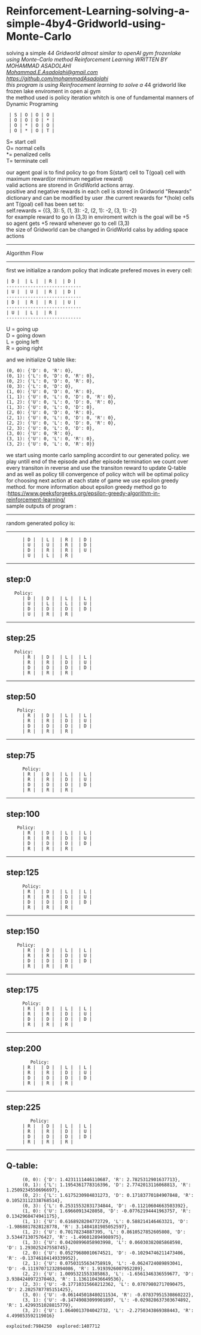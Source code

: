 # Reinforcement-Learning-solving-a-simple-4by4-Gridworld-using-Monte-Carlo
solving a simple 4*4 Gridworld almost similar to openAI gym frozenlake using Monte-Carlo method Reinforcement Learning
WRITTEN BY MOHAMMAD ASADOLAHI  
Mohammad.E.Asadolahi@gmail.com  
https://github.com/mohammadAsadolahi  
this program is using Reinfrocement learning to solve a 4*4 gridworld like frozen lake enviroment in open ai gym  
the method used is policy iteration whitch is one of fundamental manners of Dynamic Programing  

     | S | O | O | O |  
     | O | O | O | * |  
     | O | * | O | O |  
     | O | * | O | T |  

  
  S= start cell  
  O= normal cells  
  *= penalized cells  
  T= terminate cell  
  
our agent goal is to find policy to go from S(start) cell to T(goal) cell with maximum reward(or minimum negative reward)  
valid actions are storend in GridWorld actions array.  
positive and negative rewards in each cell is stored in Gridworld  "Rewards" dictionary and can be modified by user .the current rewards for *(hole) cells ant T(goal) cell has been set to:  
self.rewards = {(3, 3): 5, (1, 3): -2, (2, 1): -2, (3, 1): -2}  
for example reward to go in (3,3) in enviroment witch is the goal will be +5 so agent gets +5 reward whenever go to cell (3,3)  
the size of Gridworld can be changed in GridWorld calss by adding space actions  
***************************
Algorithm Flow
***************************
  first we initialize a random policy that indicate prefered moves in every cell:  
  
    | D |  | L |  | R |  | D | 
    ----------------------------
    | U |  | U |  | R |  | D | 
    ----------------------------
    | D |  | R |  | R |  | U | 
    ----------------------------
    | U |  | L |  | R | 
    ----------------------------
 
U = going up  
D = going down  
L = going left  
R = going right  
  
and we initialize Q table like:  

    (0, 0): {'D': 0, 'R': 0},
    (0, 1): {'L': 0, 'D': 0, 'R': 0},
    (0, 2): {'L': 0, 'D': 0, 'R': 0},
    (0, 3): {'L': 0, 'D': 0},
    (1, 0): {'U': 0, 'D': 0, 'R': 0},
    (1, 1): {'U': 0, 'L': 0, 'D': 0, 'R': 0},
    (1, 2): {'U': 0, 'L': 0, 'D': 0, 'R': 0},
    (1, 3): {'U': 0, 'L': 0, 'D': 0},
    (2, 0): {'U': 0, 'D': 0, 'R': 0},
    (2, 1): {'U': 0, 'L': 0, 'D': 0, 'R': 0},
    (2, 2): {'U': 0, 'L': 0, 'D': 0, 'R': 0},
    (2, 3): {'U': 0, 'L': 0, 'D': 0},
    (3, 0): {'U': 0, 'R': 0},
    (3, 1): {'U': 0, 'L': 0, 'R': 0},
    (3, 2): {'U': 0, 'L': 0, 'R': 0}}
  
we start using monte carlo sampling accordint to our generated policy. we play untill end of the episode and after episode termination we count over every transiton in reverse and use the transiton reward to update Q-table and as well as policy till convergence of policy witch will be optimal policy  
for choosing next action at each state of game we use epsilon greedy method. for more information about epsilon greedy method go to :https://www.geeksforgeeks.org/epsilon-greedy-algorithm-in-reinforcement-learning/      
  sample outputs of program :
  
 ***************************
 random generated policy is:
***************************
          | D |  | L |  | R |  | D |   
          | U |  | U |  | R |  | D |   
          | D |  | R |  | R |  | U |   
          | U |  | L |  | R |   

  --------------------------------  
 step:0   
   --------------------------------  
   
       Policy:  
          | D |  | D |  | L |  | L |   
          | U |  | L |  | L |  | U |   
          | D |  | D |  | D |  | D |   
          | U |  | R |  | R |   

  --------------------------------  
 step:25   
   --------------------------------  
   
       Policy:  
          | R |  | D |  | L |  | L |   
          | R |  | R |  | D |  | U |   
          | D |  | D |  | D |  | D |   
          | R |  | R |  | R |   

  --------------------------------  
 step:50  
   --------------------------------  
        Policy:  
          | R |  | D |  | L |  | L |   
          | R |  | R |  | D |  | U |   
          | D |  | D |  | D |  | D |   
          | R |  | R |  | R |   

  --------------------------------  
 step:75   
   --------------------------------  
          Policy:  
          | R |  | D |  | L |  | L |   
          | R |  | R |  | D |  | U |   
          | D |  | D |  | D |  | D |   
          | R |  | R |  | R |   

  --------------------------------  
 step:100   
   --------------------------------  
        Policy:  
          | R |  | D |  | L |  | L |   
          | R |  | R |  | D |  | U |   
          | D |  | D |  | D |  | D |   
          | R |  | R |  | R |   

  --------------------------------  
 step:125
   --------------------------------  
          Policy:  
          | R |  | D |  | L |  | L |   
          | R |  | R |  | D |  | U |   
          | D |  | D |  | D |  | D |   
          | R |  | R |  | R |   
  
--------------------------------  
 step:150
 --------------------------------  
        Policy:  
          | R |  | D |  | L |  | L |   
          | R |  | R |  | D |  | U |   
          | D |  | D |  | D |  | D |   
          | R |  | R |  | R |   

  --------------------------------  
 step:175   
   --------------------------------  
          Policy:  
          | R |  | D |  | L |  | L |   
          | R |  | R |  | D |  | U |    
          | D |  | D |  | D |  | D |   
          | R |  | R |  | R |   

  --------------------------------  
 step:200   
   --------------------------------  
             Policy:  
          | R |  | D |  | L |  | L |   
          | R |  | R |  | D |  | U |    
          | D |  | D |  | D |  | D |   
          | R |  | R |  | R |   

  --------------------------------  
 step:225 
   --------------------------------  
             Policy:  
          | R |  | D |  | L |  | L |   
          | R |  | R |  | D |  | U |   
          | D |  | D |  | D |  | D |   
          | R |  | R |  | R |   
 
   --------------------------------  
 Q-table:
   --------------------------------  
          (0, 0): {'D': 1.4231111446110687, 'R': 2.7825312901637713},
          (0, 1): {'L': 1.1954361778316396, 'D': 2.7742013116068813, 'R': 1.2509234550696697},
          (0, 2): {'L': 1.6175230984831273, 'D': 0.17183770184907848, 'R': 0.10523112338768514}, 
          (0, 3): {'L': 0.25315532831734844, 'D': -0.11210604663503392},
          (1, 0): {'U': 1.69660913428058, 'D': -0.07762194441963757, 'R': 0.1342960474941175}, 
          (1, 1): {'U': 0.6168928204772729, 'L': 0.588214146463321, 'D': -1.9868817828128778, 'R': 3.1484181985052597},
          (1, 2): {'U': 0.70178234887395, 'L': 0.8610527852605808, 'D': 3.534471307576427, 'R': -1.496012894908975}, 
          (1, 3): {'U': 0.04208996058903998, 'L': 0.06030382085868598, 'D': 1.293025247558745}, 
          (2, 0): {'U': 0.05279680010674521, 'D': -0.10294746211473406, 'R': -0.13746104149339952}, 
          (2, 1): {'U': 0.07503155634758919, 'L': -0.0624724089893041, 'D': -0.11197071232894086, 'R': 1.9193926007952289},
          (2, 2): {'U': 1.0095321553385863, 'L': -1.6561346336559677, 'D': 3.9384240972370463, 'R': 1.136110436649536},
          (2, 3): {'U': -0.17710315668212362, 'L': 0.07079802717090475, 'D': 2.2025787785151425},
          (3, 0): {'U': -0.061445018480211534, 'R': -0.07837951530860222}, 
          (3, 1): {'U': -0.14749083099901897, 'L': -0.029828637303674892, 'R': 1.4299351028815779}, 
          (3, 2): {'U': 1.0640013704042732, 'L': -2.2750343869388443, 'R': 4.499853592119016}      
            
    exploited:7984250  explored:1407712
 
